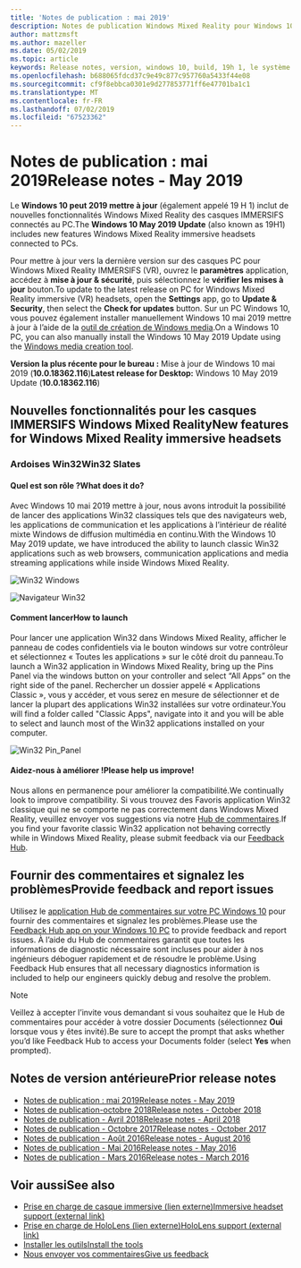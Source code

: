```yaml
---
title: 'Notes de publication : mai 2019'
description: Notes de publication Windows Mixed Reality pour Windows 10 peuvent 2019 mettre à jour (également appelé 19H 1).
author: mattzmsft
ms.author: mazeller
ms.date: 05/02/2019
ms.topic: article
keywords: Release notes, version, windows 10, build, 19h 1, le système d’exploitation, mai 2019
ms.openlocfilehash: b688065fdcd37c9e49c877c957760a5433f44e08
ms.sourcegitcommit: cf9f8ebbca0301e9d277853771ff6e47701ba1c1
ms.translationtype: MT
ms.contentlocale: fr-FR
ms.lasthandoff: 07/02/2019
ms.locfileid: "67523362"
---
```

# <a name="release-notes---may-2019"></a><span data-ttu-id="e2b5f-104">Notes de publication : mai 2019</span><span class="sxs-lookup"><span data-stu-id="e2b5f-104">Release notes - May 2019</span></span>

<span data-ttu-id="e2b5f-105">Le **Windows 10 peut 2019 mettre à jour** (également appelé 19 H 1) inclut de nouvelles fonctionnalités Windows Mixed Reality des casques IMMERSIFS connectés au PC.</span><span class="sxs-lookup"><span data-stu-id="e2b5f-105">The **Windows 10 May 2019 Update** (also known as 19H1) includes new features Windows Mixed Reality immersive headsets connected to PCs.</span></span> 

<span data-ttu-id="e2b5f-106">Pour mettre à jour vers la dernière version sur des casques PC pour Windows Mixed Reality IMMERSIFS (VR), ouvrez le **paramètres** application, accédez à **mise à jour & sécurité**, puis sélectionnez le **vérifier les mises à jour** bouton.</span><span class="sxs-lookup"><span data-stu-id="e2b5f-106">To update to the latest release on PC for Windows Mixed Reality immersive (VR) headsets, open the **Settings** app, go to **Update & Security**, then select the **Check for updates** button.</span></span> <span data-ttu-id="e2b5f-107">Sur un PC Windows 10, vous pouvez également installer manuellement Windows 10 mai 2019 mettre à jour à l’aide de la [outil de création de Windows media](https://www.microsoft.com/software-download/windows10).</span><span class="sxs-lookup"><span data-stu-id="e2b5f-107">On a Windows 10 PC, you can also manually install the Windows 10 May 2019 Update using the [Windows media creation tool](https://www.microsoft.com/software-download/windows10).</span></span>

<span data-ttu-id="e2b5f-108">**Version la plus récente pour le bureau :** Mise à jour de Windows 10 mai 2019 (**10.0.18362.116**)</span><span class="sxs-lookup"><span data-stu-id="e2b5f-108">**Latest release for Desktop:** Windows 10 May 2019 Update (**10.0.18362.116**)</span></span><br>

## <a name="new-features-for-windows-mixed-reality-immersive-headsets"></a><span data-ttu-id="e2b5f-109">Nouvelles fonctionnalités pour les casques IMMERSIFS Windows Mixed Reality</span><span class="sxs-lookup"><span data-stu-id="e2b5f-109">New features for Windows Mixed Reality immersive headsets</span></span>

### <a name="win32-slates"></a><span data-ttu-id="e2b5f-110">Ardoises Win32</span><span class="sxs-lookup"><span data-stu-id="e2b5f-110">Win32 Slates</span></span>

#### <a name="what-does-it-do"></a><span data-ttu-id="e2b5f-111">Quel est son rôle ?</span><span class="sxs-lookup"><span data-stu-id="e2b5f-111">What does it do?</span></span> 
<span data-ttu-id="e2b5f-112">Avec Windows 10 mai 2019 mettre à jour, nous avons introduit la possibilité de lancer des applications Win32 classiques tels que des navigateurs web, les applications de communication et les applications à l’intérieur de réalité mixte Windows de diffusion multimédia en continu.</span><span class="sxs-lookup"><span data-stu-id="e2b5f-112">With the Windows 10 May 2019 update, we have introduced the ability to launch classic Win32 applications such as web browsers, communication applications and media streaming applications while inside Windows Mixed Reality.</span></span> 

![Win32 Windows](images/mr-win32-slates-1.png)

![Navigateur Win32](images/mr-win32-slates-2.png)

#### <a name="how-to-launch"></a><span data-ttu-id="e2b5f-115">Comment lancer</span><span class="sxs-lookup"><span data-stu-id="e2b5f-115">How to launch</span></span>
<span data-ttu-id="e2b5f-116">Pour lancer une application Win32 dans Windows Mixed Reality, afficher le panneau de codes confidentiels via le bouton windows sur votre contrôleur et sélectionnez « Toutes les applications » sur le côté droit du panneau.</span><span class="sxs-lookup"><span data-stu-id="e2b5f-116">To launch a Win32 application in Windows Mixed Reality, bring up the Pins Panel via the windows button on your controller and select “All Apps” on the right side of the panel.</span></span>  <span data-ttu-id="e2b5f-117">Rechercher un dossier appelé « Applications Classic », vous y accéder, et vous serez en mesure de sélectionner et de lancer la plupart des applications Win32 installées sur votre ordinateur.</span><span class="sxs-lookup"><span data-stu-id="e2b5f-117">You will find a folder called "Classic Apps", navigate into it and you will be able to select and launch most of the Win32 applications installed on your computer.</span></span>

![Win32 Pin_Panel](images/mr-win32-slates-pinspanel.png)

#### <a name="please-help-us-improve"></a><span data-ttu-id="e2b5f-119">Aidez-nous à améliorer !</span><span class="sxs-lookup"><span data-stu-id="e2b5f-119">Please help us improve!</span></span>
<span data-ttu-id="e2b5f-120">Nous allons en permanence pour améliorer la compatibilité.</span><span class="sxs-lookup"><span data-stu-id="e2b5f-120">We continually look to improve compatibility.</span></span>  <span data-ttu-id="e2b5f-121">Si vous trouvez des Favoris application Win32 classique qui ne se comporte ne pas correctement dans Windows Mixed Reality, veuillez envoyer vos suggestions via notre [Hub de commentaires](https://support.microsoft.com/en-us/help/4021566/windows-10-send-feedback-to-microsoft-with-feedback-hub).</span><span class="sxs-lookup"><span data-stu-id="e2b5f-121">If you find your favorite classic Win32 application not behaving correctly while in Windows Mixed Reality, please submit feedback via our [Feedback Hub](https://support.microsoft.com/en-us/help/4021566/windows-10-send-feedback-to-microsoft-with-feedback-hub).</span></span>

## <a name="provide-feedback-and-report-issues"></a><span data-ttu-id="e2b5f-122">Fournir des commentaires et signalez les problèmes</span><span class="sxs-lookup"><span data-stu-id="e2b5f-122">Provide feedback and report issues</span></span>

<span data-ttu-id="e2b5f-123">Utilisez le [application Hub de commentaires sur votre PC Windows 10](give-us-feedback.md) pour fournir des commentaires et signalez les problèmes.</span><span class="sxs-lookup"><span data-stu-id="e2b5f-123">Please use the [Feedback Hub app on your Windows 10 PC](give-us-feedback.md) to provide feedback and report issues.</span></span> <span data-ttu-id="e2b5f-124">À l’aide du Hub de commentaires garantit que toutes les informations de diagnostic nécessaire sont incluses pour aider à nos ingénieurs déboguer rapidement et de résoudre le problème.</span><span class="sxs-lookup"><span data-stu-id="e2b5f-124">Using Feedback Hub ensures that all necessary diagnostics information is included to help our engineers quickly debug and resolve the problem.</span></span>

>[!NOTE]
><span data-ttu-id="e2b5f-125">Veillez à accepter l’invite vous demandant si vous souhaitez que le Hub de commentaires pour accéder à votre dossier Documents (sélectionnez **Oui** lorsque vous y êtes invité).</span><span class="sxs-lookup"><span data-stu-id="e2b5f-125">Be sure to accept the prompt that asks whether you’d like Feedback Hub to access your Documents folder (select **Yes** when prompted).</span></span>

## <a name="prior-release-notes"></a><span data-ttu-id="e2b5f-126">Notes de version antérieure</span><span class="sxs-lookup"><span data-stu-id="e2b5f-126">Prior release notes</span></span>

* [<span data-ttu-id="e2b5f-127">Notes de publication : mai 2019</span><span class="sxs-lookup"><span data-stu-id="e2b5f-127">Release notes - May 2019</span></span>](release-notes-may-2019.md)
* [<span data-ttu-id="e2b5f-128">Notes de publication-octobre 2018</span><span class="sxs-lookup"><span data-stu-id="e2b5f-128">Release notes - October 2018</span></span>](release-notes-october-2018.md)
* [<span data-ttu-id="e2b5f-129">Notes de publication - Avril 2018</span><span class="sxs-lookup"><span data-stu-id="e2b5f-129">Release notes - April 2018</span></span>](release-notes-april-2018.md)
* [<span data-ttu-id="e2b5f-130">Notes de publication - Octobre 2017</span><span class="sxs-lookup"><span data-stu-id="e2b5f-130">Release notes - October 2017</span></span>](release-notes-october-2017.md)
* [<span data-ttu-id="e2b5f-131">Notes de publication - Août 2016</span><span class="sxs-lookup"><span data-stu-id="e2b5f-131">Release notes - August 2016</span></span>](release-notes-august-2016.md)
* [<span data-ttu-id="e2b5f-132">Notes de publication - Mai 2016</span><span class="sxs-lookup"><span data-stu-id="e2b5f-132">Release notes - May 2016</span></span>](release-notes-may-2016.md)
* [<span data-ttu-id="e2b5f-133">Notes de publication - Mars 2016</span><span class="sxs-lookup"><span data-stu-id="e2b5f-133">Release notes - March 2016</span></span>](release-notes-march-2016.md)

## <a name="see-also"></a><span data-ttu-id="e2b5f-134">Voir aussi</span><span class="sxs-lookup"><span data-stu-id="e2b5f-134">See also</span></span>
* [<span data-ttu-id="e2b5f-135">Prise en charge de casque immersive (lien externe)</span><span class="sxs-lookup"><span data-stu-id="e2b5f-135">Immersive headset support (external link)</span></span>](https://docs.microsoft.com/windows/mixed-reality/enthusiast-guide/troubleshooting-windows-mixed-reality)
* [<span data-ttu-id="e2b5f-136">Prise en charge de HoloLens (lien externe)</span><span class="sxs-lookup"><span data-stu-id="e2b5f-136">HoloLens support (external link)</span></span>](https://support.microsoft.com/products/hololens)
* [<span data-ttu-id="e2b5f-137">Installer les outils</span><span class="sxs-lookup"><span data-stu-id="e2b5f-137">Install the tools</span></span>](install-the-tools.md)
* [<span data-ttu-id="e2b5f-138">Nous envoyer vos commentaires</span><span class="sxs-lookup"><span data-stu-id="e2b5f-138">Give us feedback</span></span>](give-us-feedback.md)

